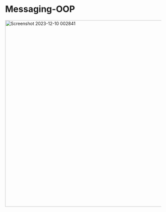 # Messaging-OOP
<img width="601" alt="Screenshot 2023-12-10 002841" src="https://github.com/hoangminhphuc/Messaging-OOP/assets/125475522/150ec6f6-8f15-4195-bbe4-4fdba2248771">
